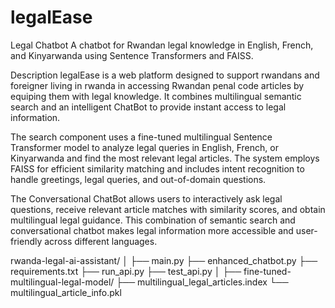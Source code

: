 # legalEase


Legal  Chatbot
A chatbot for Rwandan legal knowledge in English, French, and Kinyarwanda using Sentence Transformers and FAISS.

Description
legalEase is a web platform designed to support rwandans and foreigner living in rwanda in accessing Rwandan penal code articles by equiping them with legal knowledge. It combines multilingual semantic search and an intelligent ChatBot to provide instant access to legal information.

The search component uses a fine-tuned multilingual Sentence Transformer model to analyze legal queries in English, French, or Kinyarwanda and find the most relevant legal articles. The system employs FAISS for efficient similarity matching and includes intent recognition to handle greetings, legal queries, and out-of-domain questions.

The Conversational ChatBot allows users to interactively ask legal questions, receive relevant article matches with similarity scores, and obtain multilingual legal guidance. This combination of semantic search and conversational chatbot makes legal information more accessible and user-friendly across different languages.

rwanda-legal-ai-assistant/
│
├── main.py
├── enhanced_chatbot.py
├── requirements.txt
├── run_api.py
├── test_api.py
│
├── fine-tuned-multilingual-legal-model/
├── multilingual_legal_articles.index
└── multilingual_article_info.pkl

